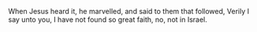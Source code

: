 When Jesus heard it, he marvelled, and said to them that followed, Verily I say unto you, I have not found so great faith, no, not in Israel.
